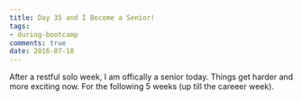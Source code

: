 ```yaml
---
title: Day 35 and I Become a Senior!
tags: 
- during-bootcamp
comments: true
date: 2016-07-18
---
```


After a restful solo week, I am offically a senior today. Things get harder and more exciting now.  For the following 5 weeks (up till the careeer week).






